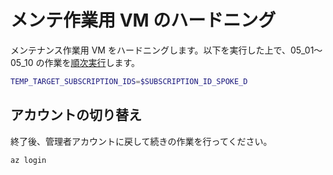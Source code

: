 # メンテ作業用 VM のハードニング

メンテナンス作業用 VM をハードニングします。以下を実行した上で、05_01～05_10 の作業を[順次実行](https://github.com/nakamacchi/AzureCAF.LandingZones.Demo/blob/master/05.%E4%BB%AE%E6%83%B3%E3%83%9E%E3%82%B7%E3%83%B3%E3%81%AE%E3%82%B3%E3%83%B3%E3%83%97%E3%83%A9%E3%82%A4%E3%82%A2%E3%83%B3%E3%82%B9%E5%AF%BE%E5%BF%9C/05_01_%E2%98%85%20%5BWindowsOS%5D%20%E3%82%B2%E3%82%B9%E3%83%88%E3%82%A2%E3%82%AB%E3%82%A6%E3%83%B3%E3%83%88%E3%81%AE%E3%83%AA%E3%83%8D%E3%83%BC%E3%83%A0.md)します。

```bash
TEMP_TARGET_SUBSCRIPTION_IDS=$SUBSCRIPTION_ID_SPOKE_D
```

## アカウントの切り替え

終了後、管理者アカウントに戻して続きの作業を行ってください。

```bash
az login
```
